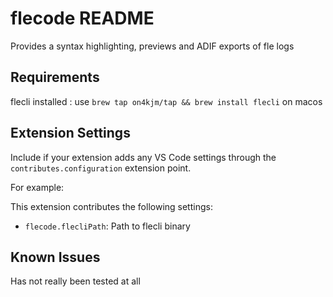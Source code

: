 # flecode README

Provides a syntax highlighting, previews and ADIF exports of fle logs

## Requirements

flecli installed : use `brew tap on4kjm/tap && brew install flecli` on macos

## Extension Settings

Include if your extension adds any VS Code settings through the `contributes.configuration` extension point.

For example:

This extension contributes the following settings:

* `flecode.flecliPath`: Path to flecli binary

## Known Issues

Has not really been tested at all
